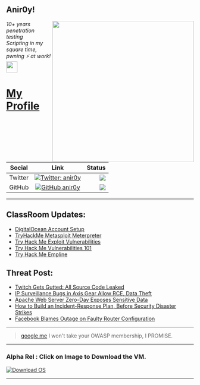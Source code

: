 <h2>Anir0y!</h2>
<img align='right' src="https://github-readme-stats.vercel.app/api?username=anir0y&show_icons=true&theme=dark" width="380">
<p><em>10+ years penetration testing<br>
  Scripting in my square time, pwning ⚡ at work!<img src="https://media.giphy.com/media/WUlplcMpOCEmTGBtBW/giphy.gif" width="30"> 
</em></p>



# [My Profile](https://anir0y.in/refer=githubreadme)

| Social   |      Link      | Status|
|----------|:-------------:|--:|
| Twitter |  [![Twitter: anir0y](https://img.shields.io/twitter/follow/anir0y?label=Follow%20me&style=plastic)](https://twitter.com/anir0y)| ![](https://img.shields.io/badge/Status-Online-blue)|
| GitHub |    [![GitHub anir0y](https://img.shields.io/github/followers/anir0y?label=Fork%20me&style=plastic)](https://github.com/anir0y)   | ![](https://img.shields.io/badge/Status-Online-blue)|


---

## ClassRoom Updates:

<!-- CLASS:START -->
- [DigitalOcean Account Setup](https://classroom.anir0y.in/post/ref-do/)
- [TryHackMe Metasploit Meterpreter](https://classroom.anir0y.in/post/tryhackme-meterpreter/)
- [Try Hack Me Exploit Vulnerabilities](https://classroom.anir0y.in/post/tryhackme-exploitingavulnerabilityv2.md/)
- [Try Hack Me Vulnerabilities 101](https://classroom.anir0y.in/post/tryhackme-vulnerabilities101/)
- [Try Hack Me Empline](https://classroom.anir0y.in/post/tryhackme-empline/)
<!-- CLASS:END -->

## Threat Post:

<!-- THREAT:START -->
- [Twitch Gets Gutted: All Source Code Leaked](https://threatpost.com/twitch-source-code-leaked/175359/)
- [IP Surveillance Bugs in Axis Gear Allow RCE, Data Theft](https://threatpost.com/ip-surveillance-bugs-axis-rce-data-theft/175350/)
- [Apache Web Server Zero-Day Exposes Sensitive Data](https://threatpost.com/apache-web-server-zero-day-sensitive-data/175340/)
- [How to Build an Incident-Response Plan, Before Security Disaster Strikes](https://threatpost.com/incident-response-plan-security-disaster/175335/)
- [Facebook Blames Outage on Faulty Router Configuration](https://threatpost.com/facebook-blames-outage-on-faulty-router-configuration/175322/)
<!-- THREAT:END -->
---


> [google me](https://google.com/search?q=@anir0y) I won't take your OWASP membership, I PROMISE. 

---
### Alpha Rel : Click on Image to Download the VM.
[![Download OS](https://i.imgur.com/4RUjCIA.png)](https://sourceforge.net/projects/classroom-os/files/latest/download)

---

